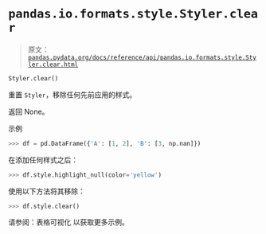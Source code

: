 # `pandas.io.formats.style.Styler.clear`

> 原文：[`pandas.pydata.org/docs/reference/api/pandas.io.formats.style.Styler.clear.html`](https://pandas.pydata.org/docs/reference/api/pandas.io.formats.style.Styler.clear.html)

```py
Styler.clear()
```

重置 `Styler`，移除任何先前应用的样式。

返回 None。

示例

```py
>>> df = pd.DataFrame({'A': [1, 2], 'B': [3, np.nan]}) 
```

在添加任何样式之后：

```py
>>> df.style.highlight_null(color='yellow') 
```

使用以下方法将其移除：

```py
>>> df.style.clear() 
```

请参阅：表格可视化 以获取更多示例。
